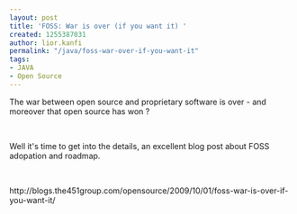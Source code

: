 ```yaml
---
layout: post
title: 'FOSS: War is over (if you want it) '
created: 1255387031
author: lior.kanfi
permalink: "/java/foss-war-over-if-you-want-it"
tags:
- JAVA
- Open Source
---
```

<p>The war between open source and proprietary software is over - and moreover that open source has won ?</p>
<p>&nbsp;</p>
<p>Well it's time to get into the details, an excellent blog post about FOSS adopation and roadmap.</p>
<p>&nbsp;</p>
<p>http://blogs.the451group.com/opensource/2009/10/01/foss-war-is-over-if-you-want-it/</p>
